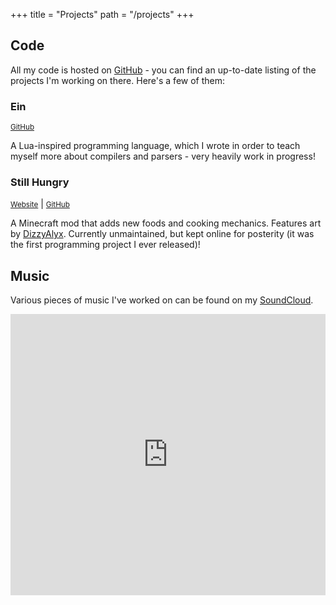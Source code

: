 +++
title = "Projects"
path = "/projects"
+++

## Code
All my code is hosted on [GitHub](https://github.com/17cupsofcoffee) - you can find an up-to-date listing of the projects I'm working on there. Here's a few of them:

### Ein
[<small><i class="fa fa-github" aria-hidden="true"></i> GitHub</small>](https://github.com/17cupsofcoffee/ein)

A Lua-inspired programming language, which I wrote in order to teach myself more about compilers and parsers - very heavily work in progress!

### Still Hungry
[<small><i class="fa fa-globe" aria-hidden="true"></i> Website</small>](https://stillhungry.seventeencups.net/) | [<small><i class="fa fa-github" aria-hidden="true"></i> GitHub</small>](https://github.com/17cupsofcoffee/Still-Hungry)

A Minecraft mod that adds new foods and cooking mechanics. Features art by [DizzyAlyx](https://dizzyalyx.deviantart.com). Currently unmaintained, but kept online for posterity (it was the first programming project I ever released)!  

## Music
Various pieces of music I've worked on can be found on my [SoundCloud](https://soundcloud.com/17cupsofcoffee).
<p><iframe width="100%" height="450" scrolling="no" frameborder="no" src="https://w.soundcloud.com/player/?url=https%3A//api.soundcloud.com/users/4832203&amp;color=ff5500&amp;auto_play=false&amp;hide_related=false&amp;show_comments=true&amp;show_user=true&amp;show_reposts=false&amp;visual=true"></iframe></p>
